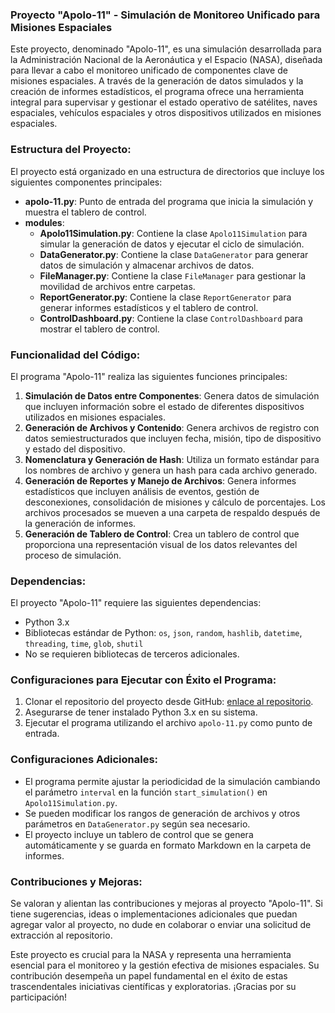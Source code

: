 ### Proyecto "Apolo-11" - Simulación de Monitoreo Unificado para Misiones Espaciales

Este proyecto, denominado "Apolo-11", es una simulación desarrollada para la Administración Nacional de la Aeronáutica y el Espacio (NASA), diseñada para llevar a cabo el monitoreo unificado de componentes clave de misiones espaciales. A través de la generación de datos simulados y la creación de informes estadísticos, el programa ofrece una herramienta integral para supervisar y gestionar el estado operativo de satélites, naves espaciales, vehículos espaciales y otros dispositivos utilizados en misiones espaciales.

### Estructura del Proyecto:

El proyecto está organizado en una estructura de directorios que incluye los siguientes componentes principales:

- **apolo-11.py**: Punto de entrada del programa que inicia la simulación y muestra el tablero de control.
- **modules**:
  - **Apolo11Simulation.py**: Contiene la clase `Apolo11Simulation` para simular la generación de datos y ejecutar el ciclo de simulación.
  - **DataGenerator.py**: Contiene la clase `DataGenerator` para generar datos de simulación y almacenar archivos de datos.
  - **FileManager.py**: Contiene la clase `FileManager` para gestionar la movilidad de archivos entre carpetas.
  - **ReportGenerator.py**: Contiene la clase `ReportGenerator` para generar informes estadísticos y el tablero de control.
  - **ControlDashboard.py**: Contiene la clase `ControlDashboard` para mostrar el tablero de control.

### Funcionalidad del Código:

El programa "Apolo-11" realiza las siguientes funciones principales:

1. **Simulación de Datos entre Componentes**: Genera datos de simulación que incluyen información sobre el estado de diferentes dispositivos utilizados en misiones espaciales.
2. **Generación de Archivos y Contenido**: Genera archivos de registro con datos semiestructurados que incluyen fecha, misión, tipo de dispositivo y estado del dispositivo.
3. **Nomenclatura y Generación de Hash**: Utiliza un formato estándar para los nombres de archivo y genera un hash para cada archivo generado.
4. **Generación de Reportes y Manejo de Archivos**: Genera informes estadísticos que incluyen análisis de eventos, gestión de desconexiones, consolidación de misiones y cálculo de porcentajes. Los archivos procesados se mueven a una carpeta de respaldo después de la generación de informes.
5. **Generación de Tablero de Control**: Crea un tablero de control que proporciona una representación visual de los datos relevantes del proceso de simulación.

### Dependencias:

El proyecto "Apolo-11" requiere las siguientes dependencias:

- Python 3.x
- Bibliotecas estándar de Python: `os`, `json`, `random`, `hashlib`, `datetime`, `threading`, `time`, `glob`, `shutil`
- No se requieren bibliotecas de terceros adicionales.

### Configuraciones para Ejecutar con Éxito el Programa:

1. Clonar el repositorio del proyecto desde GitHub: [enlace al repositorio](https://github.com/tu_usuario/apolo-11).
2. Asegurarse de tener instalado Python 3.x en su sistema.
3. Ejecutar el programa utilizando el archivo `apolo-11.py` como punto de entrada.

### Configuraciones Adicionales:

- El programa permite ajustar la periodicidad de la simulación cambiando el parámetro `interval` en la función `start_simulation()` en `Apolo11Simulation.py`.
- Se pueden modificar los rangos de generación de archivos y otros parámetros en `DataGenerator.py` según sea necesario.
- El proyecto incluye un tablero de control que se genera automáticamente y se guarda en formato Markdown en la carpeta de informes.

### Contribuciones y Mejoras:

Se valoran y alientan las contribuciones y mejoras al proyecto "Apolo-11". Si tiene sugerencias, ideas o implementaciones adicionales que puedan agregar valor al proyecto, no dude en colaborar o enviar una solicitud de extracción al repositorio.

Este proyecto es crucial para la NASA y representa una herramienta esencial para el monitoreo y la gestión efectiva de misiones espaciales. Su contribución desempeña un papel fundamental en el éxito de estas trascendentales iniciativas científicas y exploratorias. ¡Gracias por su participación!